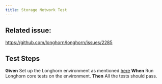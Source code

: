 ```yaml
---
title: Storage Network Test
---
```

## Related issue:
https://github.com/longhorn/longhorn/issues/2285

## Test Steps
**Given** Set up the Longhorn environment as mentioned [here](https://longhorn.github.io/longhorn-tests/manual/release-specific/v1.3.0/test-storage-network/)
**When** Run Longhorn core tests on the environment.
**Then** All the tests should pass. 
